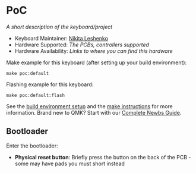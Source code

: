 # PoC

*A short description of the keyboard/project*

* Keyboard Maintainer: [Nikita Leshenko](https://github.com/nikital)
* Hardware Supported: *The PCBs, controllers supported*
* Hardware Availability: *Links to where you can find this hardware*

Make example for this keyboard (after setting up your build environment):

    make poc:default

Flashing example for this keyboard:

    make poc:default:flash

See the [build environment setup](https://docs.qmk.fm/#/getting_started_build_tools) and the [make instructions](https://docs.qmk.fm/#/getting_started_make_guide) for more information. Brand new to QMK? Start with our [Complete Newbs Guide](https://docs.qmk.fm/#/newbs).

## Bootloader

Enter the bootloader:

* **Physical reset button**: Briefly press the button on the back of the PCB - some may have pads you must short instead
